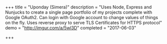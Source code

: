 +++
title = "Uponday (Simera)"
description = "Uses Node, Express and Nunjucks to create a single page portfolio of my projects complete with Google OAuth2. Can login with Google account to change values of things on the fly. Uses reverse proxy to serve TLS Certificates for HTTPS protocol"
demo = "http://imgur.com/a/5wl3D"
completed = "2017-06-03"

+++
